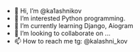 - 👋 Hi, I’m @ka1ashnikov
- 👀 I’m interested Python programming.
- 🌱 I’m currently learning Django, Aiogram
- 💞️ I’m looking to collaborate on ...
- 📫 How to reach me tg: @kalashni_kov

<!---
ka1ashnikov/ka1ashnikov is a ✨ special ✨ repository because its `README.md` (this file) appears on your GitHub profile.
You can click the Preview link to take a look at your changes.
--->
